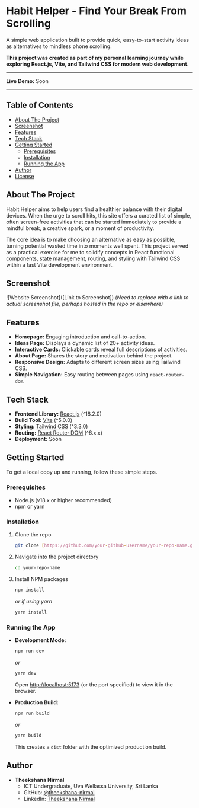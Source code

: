 # Habit Helper - Find Your Break From Scrolling

A simple web application built to provide quick, easy-to-start activity ideas as alternatives to mindless phone scrolling.

**This project was created as part of my personal learning journey while exploring React.js, Vite, and Tailwind CSS for modern web development.**

---

**Live Demo:** Soon

---

## Table of Contents

* [About The Project](#about-the-project)
* [Screenshot](#screenshot)
* [Features](#features)
* [Tech Stack](#tech-stack)
* [Getting Started](#getting-started)
  * [Prerequisites](#prerequisites)
  * [Installation](#installation)
  * [Running the App](#running-the-app)
* [Author](#author)
* [License](#license)

## About The Project

Habit Helper aims to help users find a healthier balance with their digital devices. When the urge to scroll hits, this site offers a curated list of simple, often screen-free activities that can be started immediately to provide a mindful break, a creative spark, or a moment of productivity.

The core idea is to make choosing an alternative as easy as possible, turning potential wasted time into moments well spent. This project served as a practical exercise for me to solidify concepts in React functional components, state management, routing, and styling with Tailwind CSS within a fast Vite development environment.

## Screenshot

![Website Screenshot]([Link to Screenshot]) _(Need to replace with a link to actual screenshot file, perhaps hosted in the repo or elsewhere)_

## Features

* **Homepage:** Engaging introduction and call-to-action.
* **Ideas Page:** Displays a dynamic list of 20+ activity ideas.
* **Interactive Cards:** Clickable cards reveal full descriptions of activities.
* **About Page:** Shares the story and motivation behind the project.
* **Responsive Design:** Adapts to different screen sizes using Tailwind CSS.
* **Simple Navigation:** Easy routing between pages using `react-router-dom`.

## Tech Stack

* **Frontend Library:** [React.js](https://reactjs.org/) (^18.2.0)
* **Build Tool:** [Vite](https://vitejs.dev/) (^5.0.0)
* **Styling:** [Tailwind CSS](https://tailwindcss.com/) (^3.3.0)
* **Routing:** [React Router DOM](https://reactrouter.com/) (^6.x.x)
* **Deployment:** Soon

## Getting Started

To get a local copy up and running, follow these simple steps.

### Prerequisites

* Node.js (v18.x or higher recommended)
* npm or yarn

### Installation

1. Clone the repo

   ```sh
   git clone [https://github.com/your-github-username/your-repo-name.git](https://github.com/your-github-username/your-repo-name.git)
   ```
2. Navigate into the project directory

   ```sh
   cd your-repo-name
   ```
3. Install NPM packages

   ```sh
   npm install
   ```

   _or if using yarn_
   ```sh
   yarn install
   ```

### Running the App

* **Development Mode:**

  ```sh
  npm run dev
  ```

  _or_

  ```sh
  yarn dev
  ```

  Open [http://localhost:5173](http://localhost:5173) (or the port specified) to view it in the browser.
* **Production Build:**

  ```sh
  npm run build
  ```

  _or_

  ```sh
  yarn build
  ```

  This creates a `dist` folder with the optimized production build.

## Author

* **Theekshana Nirmal**
  * ICT Undergraduate, Uva Wellassa University, Sri Lanka
  * GitHub: [@theekshana-nirmal](https://github.com/theekshana-nirmal)
  * LinkedIn: [Theekshana Nirmal](https://www.linkedin.com/in/theekshana-nirmal-bandara/)
